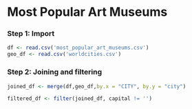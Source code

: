 #  Most Popular Art Museums

### Step 1: Import
```r
df <- read.csv('most_popular_art_museums.csv')
geo_df <- read.csv('worldcities.csv')
```

### Step 2: Joining and filtering
```r
joined_df <- merge(df,geo_df,by.x = "CITY", by.y = "city") 
```

```r
filtered_df <- filter(joined_df, capital != '') 
```


